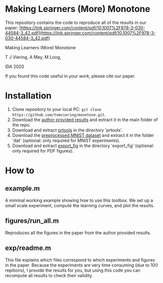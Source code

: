 # Making Learners (More) Monotone
This repository contains the code to reproduce all of the results in our paper:
[https://link.springer.com/content/pdf/10.1007%2F978-3-030-44584-3_42.pdf](https://link.springer.com/content/pdf/10.1007%2F978-3-030-44584-3_42.pdf)

Making Learners (More) Monotone

T J Viering, A Mey, M Loog, 

IDA 2020

If you found this code useful in your work, please cite our paper.

# Installation
1. Clone repository to your local PC: `git clone https://github.com/tomviering/monotone.git`.
2. Download the [author provided results](http://tomviering.nl/monotone/author_results.zip) and extract it in the main folder of the repo.
3. Download and extract [prtools](http://prtools.tudelft.nl/files/prtools.zip) in the directory 'prtools'.
4. Download the [preprocessed MNIST dataset](http://tomviering.nl/monotone/processed500.zip) and extract it in the folder 'dat' (optional: only required for MNIST experiments).
5. Download and extract [export_fig](https://nl.mathworks.com/matlabcentral/fileexchange/23629-export_fig) in the directory 'export_fig' (optional: only required for PDF figures).

# How to

## example.m

A minimal working example showing how to use this toolbox.
We set up a small scale experiment, compute the learning curves, and plot the results.

## figures/run_all.m

Reproduces all the figures in the paper from the author provided results.

## exp/readme.m

This file explains which files correspond to which experiments and figures in the paper. 
Because the experiments are very time consuming (due to 100 repitions), I provide the results for you,
but using this code you can recompute all results to check their validity. 

